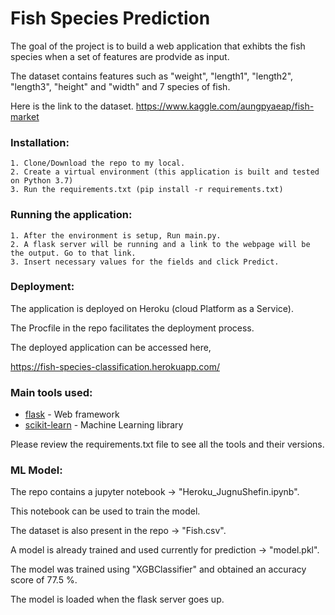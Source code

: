 # Fish Species Prediction

The goal of the project is to build a web application that exhibts the fish species when a set of features are prodvide as input.

The dataset contains features such as "weight", "length1", "length2", "length3", "height" and "width" and 7 species of fish.

Here is the link to the dataset. https://www.kaggle.com/aungpyaeap/fish-market

### Installation:

    1. Clone/Download the repo to my local.
    2. Create a virtual environment (this application is built and tested on Python 3.7)
    3. Run the requirements.txt (pip install -r requirements.txt)

### Running the application:
 
    1. After the environment is setup, Run main.py.
    2. A flask server will be running and a link to the webpage will be the output. Go to that link.
    3. Insert necessary values for the fields and click Predict.

### Deployment:

The application is deployed on Heroku (cloud Platform as a Service).

The Procfile in the repo facilitates the deployment process.

The deployed application can be accessed here, 

https://fish-species-classification.herokuapp.com/

### Main tools used:

* [flask](https://flask.palletsprojects.com/en/1.1.x/) - Web framework
* [scikit-learn](https://scikit-learn.org/0.22/getting_started.html) - Machine Learning library

Please review the requirements.txt file to see all the tools and their versions.

### ML Model:

The repo contains a jupyter notebook -> "Heroku_JugnuShefin.ipynb".

This notebook can be used to train the model.

The dataset is also present in the repo -> "Fish.csv".

A model is already trained and used currently for prediction -> "model.pkl".

The model was trained using "XGBClassifier" and obtained an accuracy score of 77.5 %.

The model is loaded when the flask server goes up.
